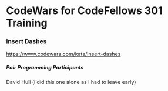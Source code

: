 # CodeWars for CodeFellows 301 Training



### Insert Dashes
https://www.codewars.com/kata/insert-dashes

##### Pair Programming Participants
David Hull (i did this one alone as I had to leave early)
